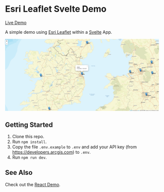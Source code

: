 # Esri Leaflet Svelte Demo

[Live Demo](https://esri-leaflet-svelte-demo.gavinr.com/)

A simple demo using [Esri Leaflet](https://esri.github.io/esri-leaflet/) within a [Svelte](https://svelte.dev/) App. 

[![screenshot](screenshot.png)](https://esri-leaflet-svelte-demo.gavinr.com)

## Getting Started

1. Clone this repo.
1. Run `npm install`.
1. Copy the file `.env.example` to `.env` and add your API key (from https://developers.arcgis.com) to `.env`.
1. Run `npm run dev`.

## See Also

Check out the [React Demo](https://github.com/gavinr/esri-leaflet-react-demo).
